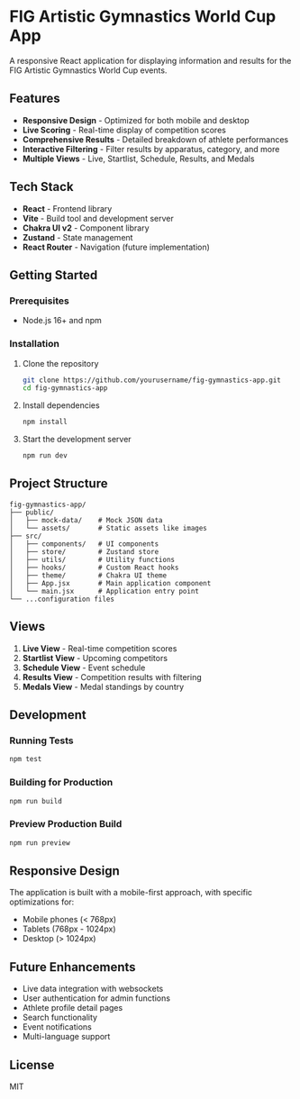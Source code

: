 # FIG Artistic Gymnastics World Cup App

A responsive React application for displaying information and results for the FIG Artistic Gymnastics World Cup events.

## Features

- **Responsive Design** - Optimized for both mobile and desktop
- **Live Scoring** - Real-time display of competition scores
- **Comprehensive Results** - Detailed breakdown of athlete performances
- **Interactive Filtering** - Filter results by apparatus, category, and more
- **Multiple Views** - Live, Startlist, Schedule, Results, and Medals

## Tech Stack

- **React** - Frontend library
- **Vite** - Build tool and development server
- **Chakra UI v2** - Component library
- **Zustand** - State management
- **React Router** - Navigation (future implementation)

## Getting Started

### Prerequisites

- Node.js 16+ and npm

### Installation

1. Clone the repository

   ```bash
   git clone https://github.com/yourusername/fig-gymnastics-app.git
   cd fig-gymnastics-app
   ```

2. Install dependencies

   ```bash
   npm install
   ```

3. Start the development server
   ```bash
   npm run dev
   ```

## Project Structure

```
fig-gymnastics-app/
├── public/
│   ├── mock-data/    # Mock JSON data
│   └── assets/       # Static assets like images
├── src/
│   ├── components/   # UI components
│   ├── store/        # Zustand store
│   ├── utils/        # Utility functions
│   ├── hooks/        # Custom React hooks
│   ├── theme/        # Chakra UI theme
│   ├── App.jsx       # Main application component
│   └── main.jsx      # Application entry point
└── ...configuration files
```

## Views

1. **Live View** - Real-time competition scores
2. **Startlist View** - Upcoming competitors
3. **Schedule View** - Event schedule
4. **Results View** - Competition results with filtering
5. **Medals View** - Medal standings by country

## Development

### Running Tests

```bash
npm test
```

### Building for Production

```bash
npm run build
```

### Preview Production Build

```bash
npm run preview
```

## Responsive Design

The application is built with a mobile-first approach, with specific optimizations for:

- Mobile phones (< 768px)
- Tablets (768px - 1024px)
- Desktop (> 1024px)

## Future Enhancements

- Live data integration with websockets
- User authentication for admin functions
- Athlete profile detail pages
- Search functionality
- Event notifications
- Multi-language support

## License

MIT
